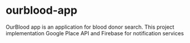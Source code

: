 # ourblood-app
OurBlood app is an application for blood donor search. This project implementation Google Place API and Firebase for notification services
